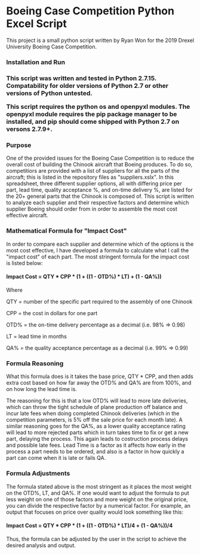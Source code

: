 <h1> Boeing Case Competition Python Excel Script </h1>
This project is a small python script written by Ryan Won for the 2019 Drexel University Boeing Case Competition.

<p><h3>Installation and Run<h3><p>
This script was written and tested in Python 2.7.15. Compatability for older versions of Python 2.7 or other versions of Python untested.

This script requires the python os and openpyxl modules. The openpyxl module requires the pip package manager to be installed, and pip should come shipped with Python 2.7 on versons 2.7.9+. 

<p><h3>Purpose</h3>
One of the provided issues for the Boeing Case Competition is to reduce the overall cost of building the Chinook aircraft that Boeing produces. To do so, competitiors are provided with a list of suppliers for all the parts of the aircraft; this is listed in the repository files as "suppliers.xslx". In this spreadsheet, three different supplier options, all with differing price per part, lead time, quality acceptance %, and on-time delivery %, are listed for the 20+ general parts that the Chinook is composed of. This script is written to analyze each supplier and their respective factors and determine which supplier Boeing should order from in order to assemble the most cost effective aircraft.

<p><h3> Mathematical Formula for "Impact Cost"</h3>
In order to compare each supplier and determine which of the options is the most cost effective, I have developed a formula to calculate what I call the "impact cost" of each part. The most stringent formula for the impact cost is listed below:
<h4> Impact Cost = QTY * CPP * (1 + ((1 - OTD%) * LT) +  (1 - QA%)) </h4>
Where
<p> QTY = number of the specific part required to the assembly of one Chinook
<p> CPP = the cost in dollars for one part
<p> OTD% = the on-time delivery percentage as a decimal (i.e. 98% => 0.98)
<p> LT = lead time in months
<p> QA% = the quality acceptance percentage as a decimal (i.e. 99% => 0.99)
  
<p> <h3> Formula Reasoning </h3>
<p> What this formula does is it takes the base price, QTY * CPP, and then adds extra cost based on how far away the OTD% and QA% are from 100%, and on how long the lead time is. 
<p> The reasoning for this is that a low OTD% will lead to more late deliveries, which can throw the tight schedule of plane production off balance and incur late fees when doing completed Chinook deliveries (which in the competition parameters, is 5% off the sale price for each month late). A similar reasoning goes for the QA%, as a lower quality acceptance rating will lead to more rejected parts which in turn takes time to fix or get a new part, delaying the process. This again leads to costruction process delays and possible late fees. Lead Time is a factor as it affects how early in the process a part needs to be ordered, and also is a factor in how quickly a part can come when it is late or fails QA. 

<p> <h3> Formula Adjustments </h3>
<p> The formula stated above is the most stringent as it places the most weight on the OTD%, LT, and QA%. If one would want to adjust the formula to put less weight on one of those factors and more weight on the original price, you can divide the respective factor by a numerical factor. For example, an output that focuses on price over quality would look something like this: 
<h4> Impact Cost = QTY * CPP * (1 + ((1 - OTD%) * LT)/4 +  (1 - QA%))/4 </h4>
<p> Thus, the formula can be adjusted by the user in the script to achieve the desired analysis and output.
